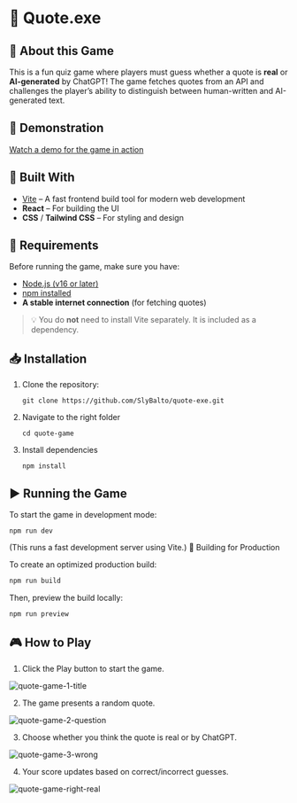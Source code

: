 # 📝 Quote.exe

## 📌 About this Game
This is a fun quiz game where players must guess whether a quote is **real** or **AI-generated** by ChatGPT! The game fetches quotes from an API and challenges the player’s ability to distinguish between human-written and AI-generated text.

## 🎥 Demonstration
[Watch a demo for the game in action](https://youtu.be/R3MTi8PlBL0)

## 🚀 Built With
- [Vite](https://vitejs.dev/) – A fast frontend build tool for modern web development
- **React** – For building the UI
- **CSS** / **Tailwind CSS** – For styling and design

## 🔧 Requirements
Before running the game, make sure you have:
- [Node.js (v16 or later)](https://nodejs.org/en/download)
- [npm installed](https://docs.npmjs.com/downloading-and-installing-node-js-and-npm)
- **A stable internet connection** (for fetching quotes)

> 💡 You do **not** need to install Vite separately. It is included as a dependency.

## 📥 Installation
1. Clone the repository:
   ```
   git clone https://github.com/SlyBalto/quote-exe.git

2. Navigate to the right folder
   ```
   cd quote-game

3. Install dependencies
   ```
   npm install

## ▶️ Running the Game

To start the game in development mode:
   ```
   npm run dev
  ```

(This runs a fast development server using Vite.)
🚀 Building for Production

To create an optimized production build:
   ```sh
   npm run build
  ```
Then, preview the build locally:
   ```sh
   npm run preview
  ```
## 🎮 How to Play
1. Click the Play button to start the game.
   
![quote-game-1-title](https://github.com/user-attachments/assets/01434d8d-8168-4578-957d-0ff20cf5d637)

2. The game presents a random quote.

![quote-game-2-question](https://github.com/user-attachments/assets/1f09ac3b-c232-4ffd-ad33-ac0898e7eafd)

3. Choose whether you think the quote is real or by ChatGPT.

![quote-game-3-wrong](https://github.com/user-attachments/assets/7e75916e-d021-4a83-8766-db7877572e29)

4. Your score updates based on correct/incorrect guesses.

![quote-game-right-real](https://github.com/user-attachments/assets/422108ec-43de-4863-85dc-39a9267de52c)

